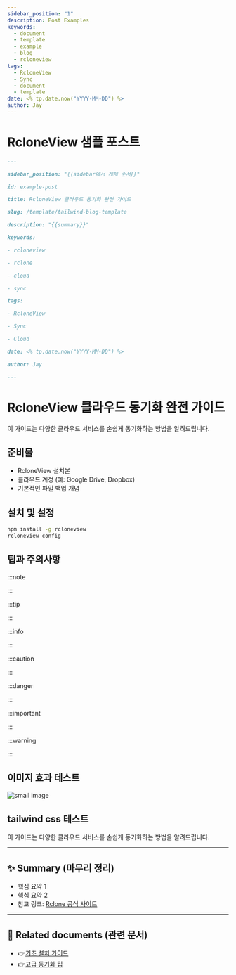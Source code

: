 ```yaml
---
sidebar_position: "1"
description: Post Examples
keywords:
  - document
  - template
  - example
  - blog
  - rcloneview
tags:
  - RcloneView
  - Sync
  - document
  - template
date: <% tp.date.now("YYYY-MM-DD") %>
author: Jay
---
```


# RcloneView 샘플 포스트

```md title="howto/hello.md"
---

sidebar_position: "{{sidebar에서 게제 순서}}"

id: example-post

title: RcloneView 클라우드 동기화 완전 가이드

slug: /template/tailwind-blog-template

description: "{{summary}}"

keywords:

- rcloneview

- rclone

- cloud

- sync

tags:

- RcloneView

- Sync

- Cloud

date: <% tp.date.now("YYYY-MM-DD") %>

author: Jay

---
```


# RcloneView 클라우드 동기화 완전 가이드

  이 가이드는 다양한 클라우드 서비스를 손쉽게 동기화하는 방법을 알려드립니다.


## 준비물

- RcloneView 설치본
- 클라우드 계정 (예: Google Drive, Dropbox)
- 기본적인 파일 백업 개념

## 설치 및 설정

```bash
npm install -g rcloneview
rcloneview config
```

## 팁과 주의사항


:::note

:::

:::tip

:::

:::info

:::

:::caution

:::

:::danger

:::

:::important

:::

:::warning

:::

## 이미지 효과 테스트
<img src="/support/images/Pasted%20image%2020250509180458.png" alt="small image" class="img-small img-left" />


## tailwind css 테스트

<div class="p-4 bg-blue-500 text-white text-center rounded-lg font-bold text-lg">
  이 가이드는 다양한 클라우드 서비스를 손쉽게 동기화하는 방법을 알려드립니다.
</div>

---

## ✨ Summary (마무리 정리)

- 핵심 요약 1
- 핵심 요약 2
- 참고 링크: [Rclone 공식 사이트](https://rclone.org/)

---

## 📎 Related documents (관련 문서)

- 👉[기초 설치 가이드](app://obsidian.md/tutorials/install-guide)
- 👉[고급 동기화 팁](app://obsidian.md/guides/advanced-sync)


